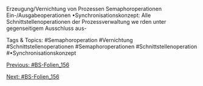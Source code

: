 Erzeugung/Vernichtung von Prozessen
Semaphoroperationen
Ein-/Ausgabeoperationen
•Synchronisationskonzept:
Alle Schnittstellenoperationen der Prozessverwaltung we rden unter gegenseitigem Ausschluss aus-

   Tags & Topics:
   #Semaphoroperation
   #Vernichtung
   #Schnittstellenoperationen
   #Semaphoroperationen
   #Schnittstellenoperation
   #•Synchronisationskonzept

[Previous: #BS-Folien_156](BS-Folien_156.md)

[Next: #BS-Folien_156](BS-Folien_156.md)